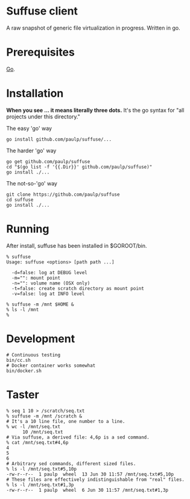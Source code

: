 Suffuse client
==============

A raw snapshot of generic file virtualization in progress. Written in go.

Prerequisites
=============

[Go](https://golang.org/).

Installation
============

**When you see ... it means literally three dots.** It's the go syntax for "all projects under this directory."

The easy 'go' way
```
go install github.com/paulp/suffuse/...
```

The harder 'go' way
```
go get github.com/paulp/suffuse
cd "$(go list -f '{{.Dir}}' github.com/paulp/suffuse)"
go install ./...
```

The not-so-'go' way
```
git clone https://github.com/paulp/suffuse
cd suffuse
go install ./...
```

Running
=======

After install, suffuse has been installed in $GOROOT/bin.
```
% suffuse
Usage: suffuse <options> [path path ...]

  -d=false: log at DEBUG level
  -m="": mount point
  -n="": volume name (OSX only)
  -t=false: create scratch directory as mount point
  -v=false: log at INFO level

% suffuse -m /mnt $HOME &
% ls -l /mnt
%
```

Development
===========

```
# Continuous testing
bin/cc.sh
# Docker container works somewhat
bin/docker.sh
```

Taster
======

```
% seq 1 10 > /scratch/seq.txt
% suffuse -m /mnt /scratch &
# It's a 10 line file, one number to a line.
% wc -l /mnt/seq.txt
      10 /mnt/seq.txt
# Via suffuse, a derived file: 4,6p is a sed command.
% cat /mnt/seq.txt#4,6p
4
5
6
# Arbitrary sed commands, different sized files.
% ls -l /mnt/seq.txt#5,10p
-rw-r--r--  1 paulp  wheel  13 Jun 30 11:57 /mnt/seq.txt#5,10p
# These files are effectively indistinguishable from "real" files.
% ls -l /mnt/seq.txt#1,3p
-rw-r--r--  1 paulp  wheel  6 Jun 30 11:57 /mnt/seq.txt#1,3p
```
